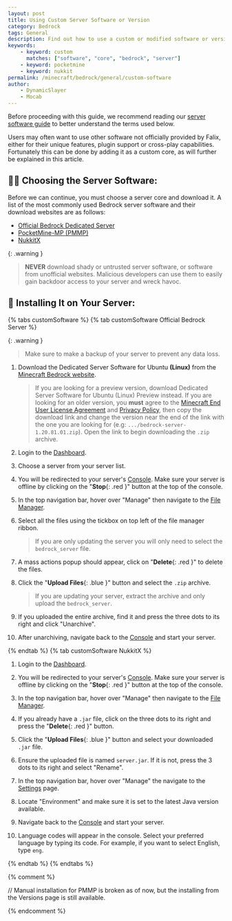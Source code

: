 ```yaml
---
layout: post
title: Using Custom Server Software or Version
category: Bedrock
tags: General
description: Find out how to use a custom or modified software or version not available in the versions list.
keywords:
    - keyword: custom
      matches: ["software", "core", "bedrock", "server"]
    - keyword: pocketmine
    - keyword: nukkit
permalink: /minecraft/bedrock/general/custom-software
author:
    - DynamicSlayer
    - Mocab
---
```


Before proceeding with this guide, we recommend reading our [server software guide](/minecraft/bedrock/general/server-software) to better understand the terms used below.

Users may often want to use other software not officially provided by Falix, either for their unique features, plugin support or cross-play capabilities. Fortunately this can be done by adding it as a custom core, as will further be explained in this article.

## :cook: Choosing the Server Software:

Before we can continue, you must choose a server core and download it. A list of the most commonly used Bedrock server software and their download websites are as follows:

-   [Official Bedrock Dedicated Server](https://www.minecraft.net/en-us/download/server/bedrock)
-   [PocketMine-MP (PMMP)](https://github.com/pmmp/PocketMine-MP/releases)
-   [NukkitX](https://ci.opencollab.dev/job/NukkitX/job/Nukkit/job/master)

{: .warning }

> **NEVER** download shady or untrusted server software, or software from unofficial websites. Malicious developers can use them to easily gain backdoor access to your server and wreck havoc.

## :hammer: Installing It on Your Server:

{% tabs customSoftware %}
{% tab customSoftware Official Bedrock Server %}

{: .warning }

> Make sure to make a backup of your server to prevent any data loss.

1. Download the Dedicated Server Software for Ubuntu **(Linux)** from the [Minecraft Bedrock website](https://www.minecraft.net/en-us/download/server/bedrock).

    > If you are looking for a preview version, download Dedicated Server Software for Ubuntu (Linux) Preview instead.
    > If you are looking for an older version, you **must** agree to the [Minecraft End User License Agreement](https://www.minecraft.net/en-us/eula) and [Privacy Policy](https://www.microsoft.com/en-us/privacy/privacystatement), then copy the download link and change the version near the end of the link with the one you are looking for (e.g: `.../bedrock-server-1.20.81.01.zip`). Open the link to begin downloading the `.zip` archive.

2. Login to the [Dashboard](https://client.falixnodes.net/).

3. Choose a server from your server list.

4. You will be redirected to your server's [Console](https://client.falixnodes.net/server/console). Make sure your server is offline by clicking on the "**Stop**{: .red }" button at the top of the console.

5. In the top navigation bar, hover over "Manage" then navigate to the [File Manager](https://client.falixnodes.net/server/filemanager).

6. Select all the files using the tickbox on top left of the file manager ribbon.

    > If you are only updating the server you will only need to select the `bedrock_server` file.

7. A mass actions popup should appear, click on "**Delete**{: .red }" to delete the files.

8. Click the "**Upload Files**{: .blue }" button and select the `.zip` archive.

    > If you are updating your server, extract the archive and only upload the `bedrock_server`.

9. If you uploaded the entire archive, find it and press the three dots to its right and click "Unarchive".

10. After unarchiving, navigate back to the [Console](https://client.falixnodes.net/server/console) and start your server.

{% endtab %}
{% tab customSoftware NukkitX %}

1. Login to the [Dashboard](https://client.falixnodes.net/).

2. You will be redirected to your server's [Console](https://client.falixnodes.net/server/console). Make sure your server is offline by clicking on the "**Stop**{: .red }" button at the top of the console.

3. In the top navigation bar, hover over "Manage" then navigate to the [File Manager](https://client.falixnodes.net/server/filemanager).

4. If you already have a `.jar` file, click on the three dots to its right and press the "**Delete**{: .red }" button.

5. Click the "**Upload Files**{: .blue }" button and select your downloaded `.jar` file.

6. Ensure the uploaded file is named `server.jar`. If it is not, press the 3 dots to its right and select "Rename".

7. In the top navigation bar, hover over "Manage" the navigate to the [Settings](https://client.falixnodes.net/server/settings) page.

8. Locate "Environment" and make sure it is set to the latest Java version available.

9. Navigate back to the [Console](https://client.falixnodes.net/server/console) and start your server.

10. Language codes will appear in the console. Select your preferred language by typing its code. For example, if you want to select English, type `eng`.

{% endtab %}
{% endtabs %}

{% comment %}

// Manual installation for PMMP is broken as of now, but the installing from the Versions page is still available.

{% endcomment %}

